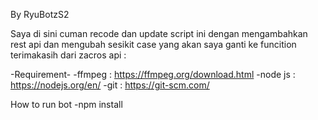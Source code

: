 By RyuBotzS2

Saya di sini cuman recode dan update script ini dengan mengambahkan rest api dan mengubah sesikit case yang akan saya ganti ke funcition terimakasih
dari zacros api :


-Requirement-
-ffmpeg : https://ffmpeg.org/download.html
-node js : https://nodejs.org/en/
-git    : https://git-scm.com/

How to run bot
-npm install 

